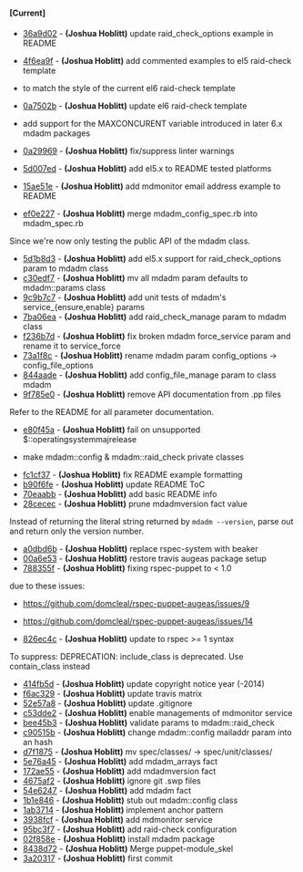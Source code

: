 
#### [Current]

#### 
 * [36a9d02](../../commit/36a9d02) - __(Joshua Hoblitt)__ update raid_check_options example in README
 * [4f6ea9f](../../commit/4f6ea9f) - __(Joshua Hoblitt)__ add commented examples to el5 raid-check template

* to match the style of the current el6 raid-check template

 * [0a7502b](../../commit/0a7502b) - __(Joshua Hoblitt)__ update el6 raid-check template

* add support for the MAXCONCURENT variable introduced in later 6.x mdadm
packages

 * [0a29969](../../commit/0a29969) - __(Joshua Hoblitt)__ fix/suppress linter warnings
 * [5d007ed](../../commit/5d007ed) - __(Joshua Hoblitt)__ add el5.x to README tested platforms
 * [15ae51e](../../commit/15ae51e) - __(Joshua Hoblitt)__ add mdmonitor email address example to README
 * [ef0e227](../../commit/ef0e227) - __(Joshua Hoblitt)__ merge mdadm_config_spec.rb into mdadm_spec.rb

Since we're now only testing the public API of the mdadm class.

 * [5d1b8d3](../../commit/5d1b8d3) - __(Joshua Hoblitt)__ add el5.x support for raid_check_options param to mdadm class
 * [c30edf7](../../commit/c30edf7) - __(Joshua Hoblitt)__ mv all mdadm param defaults to mdadm::params class
 * [9c9b7c7](../../commit/9c9b7c7) - __(Joshua Hoblitt)__ add unit tests of mdadm's service_{ensure,enable} params
 * [7ba06ea](../../commit/7ba06ea) - __(Joshua Hoblitt)__ add raid_check_manage param to mdadm class
 * [f236b7d](../../commit/f236b7d) - __(Joshua Hoblitt)__ fix broken mdadm force_service param and rename it to service_force
 * [73a1f8c](../../commit/73a1f8c) - __(Joshua Hoblitt)__ rename mdadm param config_options -> config_file_options
 * [844aade](../../commit/844aade) - __(Joshua Hoblitt)__ add config_file_manage param to class mdadm
 * [9f785e0](../../commit/9f785e0) - __(Joshua Hoblitt)__ remove API documentation from .pp files

Refer to the README for all parameter documentation.

 * [e80f45a](../../commit/e80f45a) - __(Joshua Hoblitt)__ fail on unsupported $::operatingsystemmajrelease

+ make mdadm::config & mdadm::raid_check private classes

 * [fc1cf37](../../commit/fc1cf37) - __(Joshua Hoblitt)__ fix README example formatting
 * [b90f6fe](../../commit/b90f6fe) - __(Joshua Hoblitt)__ update README ToC
 * [70eaabb](../../commit/70eaabb) - __(Joshua Hoblitt)__ add basic README info
 * [28cecec](../../commit/28cecec) - __(Joshua Hoblitt)__ prune mdadmversion fact value

Instead of returning the literal string returned by `mdadm --version`,
parse out and return only the version number.

 * [a0dbd6b](../../commit/a0dbd6b) - __(Joshua Hoblitt)__ replace rspec-system with beaker
 * [00a6e53](../../commit/00a6e53) - __(Joshua Hoblitt)__ restore travis augeas package setup
 * [788355f](../../commit/788355f) - __(Joshua Hoblitt)__ fixing rspec-puppet to < 1.0

due to these issues:

* https://github.com/domcleal/rspec-puppet-augeas/issues/9
* https://github.com/domcleal/rspec-puppet-augeas/issues/14

 * [826ec4c](../../commit/826ec4c) - __(Joshua Hoblitt)__ update to rspec >= 1 syntax

To suppress:
    DEPRECATION: include_class is deprecated. Use contain_class instead

 * [414fb5d](../../commit/414fb5d) - __(Joshua Hoblitt)__ update copyright notice year (-2014)
 * [f6ac329](../../commit/f6ac329) - __(Joshua Hoblitt)__ update travis matrix
 * [52e57a8](../../commit/52e57a8) - __(Joshua Hoblitt)__ update .gitignore
 * [c53dde2](../../commit/c53dde2) - __(Joshua Hoblitt)__ enable managements of mdmonitor service
 * [bee45b3](../../commit/bee45b3) - __(Joshua Hoblitt)__ validate params to mdadm::raid_check
 * [c90515b](../../commit/c90515b) - __(Joshua Hoblitt)__ change mdadm::config mailaddr param into an hash
 * [d7f1875](../../commit/d7f1875) - __(Joshua Hoblitt)__ mv spec/classes/ -> spec/unit/classes/
 * [5e76a45](../../commit/5e76a45) - __(Joshua Hoblitt)__ add mdadm_arrays fact
 * [172ae55](../../commit/172ae55) - __(Joshua Hoblitt)__ add mdadmversion fact
 * [4675af2](../../commit/4675af2) - __(Joshua Hoblitt)__ ignore git .swp files
 * [54e6247](../../commit/54e6247) - __(Joshua Hoblitt)__ add mdadm fact
 * [1b1e846](../../commit/1b1e846) - __(Joshua Hoblitt)__ stub out mdadm::config class
 * [1ab3714](../../commit/1ab3714) - __(Joshua Hoblitt)__ implement anchor pattern
 * [3938fcf](../../commit/3938fcf) - __(Joshua Hoblitt)__ add mdmonitor service
 * [95bc3f7](../../commit/95bc3f7) - __(Joshua Hoblitt)__ add raid-check configuration
 * [02f858e](../../commit/02f858e) - __(Joshua Hoblitt)__ install mdadm package
 * [8438d72](../../commit/8438d72) - __(Joshua Hoblitt)__ Merge puppet-module_skel
 * [3a20317](../../commit/3a20317) - __(Joshua Hoblitt)__ first commit
